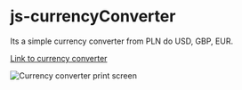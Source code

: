 # js-currencyConverter

Its a simple currency converter from PLN do USD, GBP, EUR.

[Link to currency converter](https://marcinkufel.github.io/js-currencyConverter/)

![Currency converter print screen](https://github.com/MarcinKufel/js-currencyConverter/blob/master/images/printScreen.JPG?raw=true)